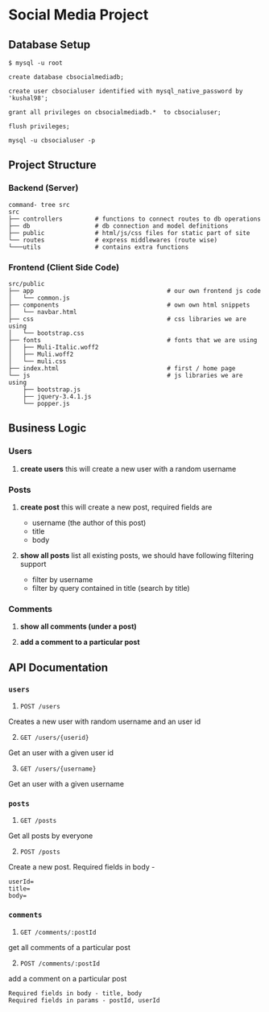 # Social Media Project


## Database Setup

```shell
$ mysql -u root
```

```mysql
create database cbsocialmediadb;

create user cbsocialuser identified with mysql_native_password by 'kushal98';

grant all privileges on cbsocialmediadb.*  to cbsocialuser;

flush privileges;

mysql -u cbsocialuser -p
```

## Project Structure

### Backend (Server)
```shell
command- tree src
src
├── controllers         # functions to connect routes to db operations
├── db                  # db connection and model definitions
├── public              # html/js/css files for static part of site
└── routes              # express middlewares (route wise)
└───utils               # contains extra functions
```

### Frontend (Client Side Code)

```shell
src/public
├── app                                     # our own frontend js code
│   └── common.js
├── components                              # own own html snippets
│   └── navbar.html
├── css                                     # css libraries we are using
│   └── bootstrap.css
├── fonts                                   # fonts that we are using
│   ├── Muli-Italic.woff2
│   ├── Muli.woff2
│   └── muli.css
├── index.html                              # first / home page
└── js                                      # js libraries we are using
    ├── bootstrap.js
    ├── jquery-3.4.1.js
    └── popper.js

```
## Business Logic 

### Users

1. **create users** 
    this will create a new user with a random username

### Posts

1. **create post**
    this will create a new post, required fields are 
    - username (the author of this post)
    - title
    - body 

2. **show all posts**
    list all existing posts, we should have following filtering support

    - filter by username
    - filter by query contained in title (search by title)


### Comments 


1. **show all comments (under a post)**

2. **add a comment to a particular post**


## API Documentation 

### `users` 

1. `POST /users` 

Creates a new user with random username and an user id

2. `GET /users/{userid}`

Get an user with a given user id

3. `GET /users/{username}`

Get an user with a given username


### `posts` 

1. `GET /posts` 

Get all posts by everyone 

2. `POST /posts` 

Create a new post. 
Required fields in body - 

```
userId=
title=
body=
```
### `comments`

1. `GET /comments/:postId`

get all comments of a particular post 

2. `POST /comments/:postId`

add a comment on a particular post
```
Required fields in body - title, body
Required fields in params - postId, userId
```




